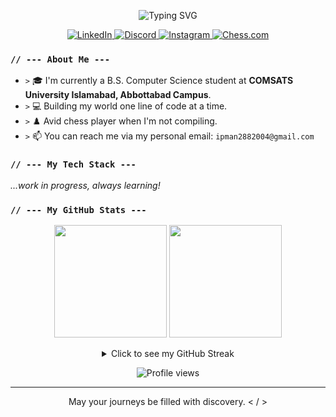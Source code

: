 <p align="center">
  <p align="center">
  <img src="https://readme-typing-svg.herokuapp.com?font=Fira+Code&pause=1000&color=00BFFF&center=true&vCenter=true&width=450&lines=Hello%2C+I'm+Muhammad+Waleed+Bin+Anwar;I'm+a+developer+from+Pakistan;A+BSc+Computer+Science+Student;An+avid+chess+player;Welcome+to+my+GitHub." alt="Typing SVG" />
</p>

<p align="center">
  <a href="https://www.linkedin.com/in/mwba0420" target="_blank">
    <img src="https://img.shields.io/badge/LinkedIn-0077B5?style=for-the-badge&logo=linkedin&logoColor=white" alt="LinkedIn"/>
  </a>
  <a href="https://discordapp.com/users/788811899965931593" target="_blank">
    <img src="https://img.shields.io/badge/Discord-5865F2?style=for-the-badge&logo=discord&logoColor=white" alt="Discord"/>
  </a>
  <a href="https://instagram.com/amatsukami.0420" target="_blank">
    <img src="https://img.shields.io/badge/Instagram-E4405F?style=for-the-badge&logo=instagram&logoColor=white" alt="Instagram"/>
  </a>
  <a href="https://www.chess.com/member/hachimankanzaki" target="_blank">
    <img src="https://img.shields.io/badge/Chess.com-779556?style=for-the-badge&logo=chess&logoColor=white" alt="Chess.com"/>
  </a>
</p>

### `// --- About Me ---`

* `>` 🎓 I'm currently a B.S. Computer Science student at **COMSATS University Islamabad, Abbottabad Campus**.
* `>` 💻 Building my world one line of code at a time.
* `>` ♟️ Avid chess player when I'm not compiling.
* `>` 📫 You can reach me via my personal email: `ipman2882004@gmail.com`

### `// --- My Tech Stack ---`

<p align="left">
  </p>

*...work in progress, always learning!*

### `// --- My GitHub Stats ---`

<p align="center">
  <img height="180em" src="https://github-readme-stats.vercel.app/api?username=amatsukami0420&show_icons=true&theme=tokyonight&include_all_commits=true&count_private=true"/>
  <img height="180em" src="https://github-readme-stats.vercel.app/api/top-langs/?username=amatsukami0420&layout=compact&langs_count=8&theme=tokyonight"/>
</p>

<details align="center">
  <summary>Click to see my GitHub Streak</summary>
  <p align="center">
    <img src="https://github-readme-streak-stats.herokuapp.com/?user=amatsukami0420&theme=tokyonight" alt="GitHub Streak" />
  </p>
</details>

<p align="center">
  <img src="https://komarev.com/ghpvc/?username=amatsukami0420&color=blueviolet" alt="Profile views" />
</p>

***

<p align="center">
  May your journeys be filled with discovery. < / >
</p>
